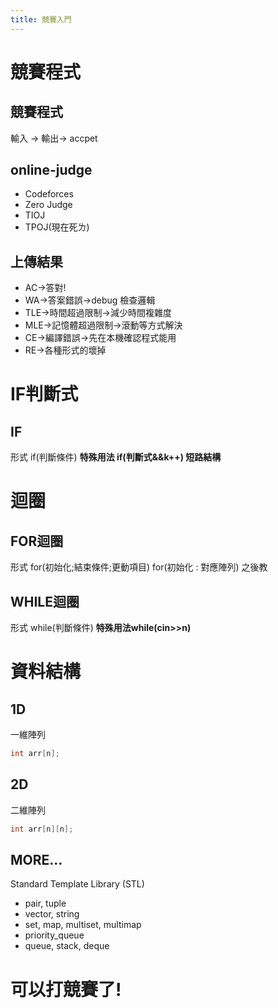 ```yaml
---
title: 競賽入門
---
```


# 競賽程式

## 競賽程式

輸入 -> 輸出-> accpet

## online-judge

- Codeforces
- Zero Judge
- TIOJ
- TPOJ(現在死ㄌ)


## 上傳結果

 
* AC->答對!
* WA->答案錯誤->debug 檢查邏輯
* TLE->時間超過限制->減少時間複雜度
* MLE->記憶體超過限制->滾動等方式解決
* CE->編譯錯誤->先在本機確認程式能用
* RE->各種形式的壞掉

# IF判斷式


## IF

形式
if(判斷條件)
**特殊用法 if(判斷式&&k++) 短路結構**

# 迴圈

## FOR迴圈

形式
for(初始化;結束條件;更動項目)
for(初始化 : 對應陣列) 之後教

## WHILE迴圈

形式
while(判斷條件)
**特殊用法while(cin>>n)**

# 資料結構

## 1D 
一維陣列
```cpp
int arr[n];
```

## 2D
二維陣列
```cpp
int arr[n][n];
```

## MORE...
Standard Template Library (STL)

* pair, tuple
* vector, string
* set, map, multiset, multimap
* priority_queue
* queue, stack, deque

# 可以打競賽了!
